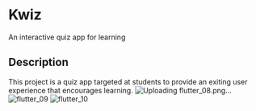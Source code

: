# Kwiz

An interactive quiz app for learning

## Description

This project is a quiz app targeted at students to provide an exiting user experience that encourages 
learning.
![Uploading flutter_08.png…]()
![flutter_09](https://user-images.githubusercontent.com/95104961/187299699-ba9786a0-a5db-409c-8145-86dfa5b2cfb3.png)
![flutter_10](https://user-images.githubusercontent.com/95104961/187299721-523653c9-0488-419f-9bb0-1dfbe53d4c6e.png)
